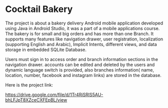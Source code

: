 # Cocktail Bakery

The project is about a bakery delivery Android mobile application developed using Java in
Android Studio, it was a part of a mobile applications course. The bakery is for small 
and big orders and has more than one Branch. It supports many features like navigation drawer, 
user registration, localization (supporting English and Arabic), Implicit Intents, different 
views, and data storage in embedded SQLite Database.

Users must sign in to access order and  branch information sections in the  navigation drawer.
accounts can be edited and deleted by the users and dynamic language switch is provided, also
branches information( name, location, number, facebook and instagram links) are stored in 
the database.

Here is the project link:

https://drive.google.com/file/d/1Tr4RiSRlS5AU-bhLFJpT8XZceCXFEpBL/view
